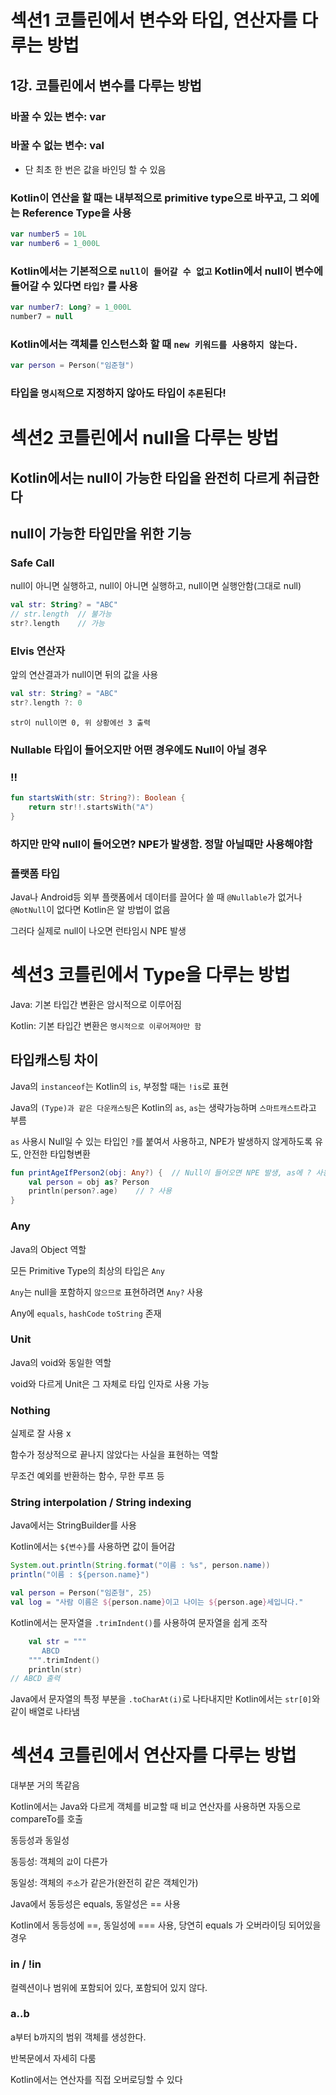 # 섹션1 코틀린에서 변수와 타입, 연산자를 다루는 방법

## 1강. 코틀린에서 변수를 다루는 방법

### 바꿀 수 있는 변수: var
### 바꿀 수 없는 변수: val
- 단 최초 한 번은 값을 바인딩 할 수 있음

### Kotlin이 연산을 할 때는 내부적으로 primitive type으로 바꾸고, 그 외에는 Reference Type을 사용
```kotlin
var number5 = 10L
var number6 = 1_000L
```

### Kotlin에서는 기본적으로 `null이 들어갈 수 없고` Kotlin에서 null이 변수에 들어갈 수 있다면 `타입?` 를 사용
```kotlin
var number7: Long? = 1_000L
number7 = null
```

### Kotlin에서는 객체를 인스턴스화 할 때 `new 키워드를 사용하지 않는다.`
```kotlin
var person = Person("임준형")
```

### 타입을 `명시적`으로 지정하지 않아도 타입이 `추론`된다!

# 섹션2 코틀린에서 null을 다루는 방법

## Kotlin에서는 null이 가능한 타입을 완전히 다르게 취급한다

## null이 가능한 타입만을 위한 기능

### Safe Call

null이 아니면 실행하고, null이 아니면 실행하고, null이면 실행안함(그대로 null)

```kotlin
val str: String? = "ABC"
// str.length  // 불가능
str?.length    // 가능 
```

### Elvis 연산자

앞의 연산결과가 null이면 뒤의 값을 사용

```kotlin
val str: String? = "ABC"
str?.length ?: 0
```

~~~
str이 null이면 0, 위 상황에선 3 출력
~~~

### Nullable 타입이 들어오지만 어떤 경우에도 Null이 아닐 경우
### !!

```kotlin
fun startsWith(str: String?): Boolean {
    return str!!.startsWith("A")
}
```

### 하지만 만약 null이 들어오면? NPE가 발생함. 정말 아닐때만 사용해야함

### 플랫폼 타입

Java나 Android등 외부 플랫폼에서 데이터를 끌어다 쓸 때 `@Nullable`가 없거나 `@NotNull`이 없다면 Kotlin은 알 방법이 없음

그러다 실제로 null이 나오면 런타임시 NPE 발생

# 섹션3 코틀린에서 Type을 다루는 방법

Java: 기본 타입간 변환은 암시적으로 이루어짐

Kotlin: 기본 타입간 변환은 `명시적으로 이루어져야만 함`

## 타입캐스팅 차이

Java의 `instanceof`는 Kotlin의 `is`, 부정할 때는 `!is`로 표현

Java의 `(Type)과 같은 다운캐스팅`은 Kotlin의 `as`, `as`는 생략가능하며 `스마트캐스트`라고 부름 

`as` 사용시 Null일 수 있는 타입인 `?`를 붙여서 사용하고, NPE가 발생하지 않게하도록 유도, 안전한 타입형변환

```kotlin
fun printAgeIfPerson2(obj: Any?) {  // Null이 들어오면 NPE 발생, as에 ? 사용
    val person = obj as? Person
    println(person?.age)    // ? 사용
}
```


### Any

Java의 Object 역할

모든 Primitive Type의 최상의 타입은 `Any`

`Any`는 null을 포함하지 `않으므로` 표현하려면 `Any?` 사용

Any에 `equals`, `hashCode` `toString` 존재

### Unit

Java의 void와 동일한 역할

void와 다르게 Unit은 그 자체로 타입 인자로 사용 가능

### Nothing

실제로 잘 사용 x

함수가 정상적으로 끝나지 않았다는 사실을 표현하는 역할

무조건 예외를 반환하는 함수, 무한 루프 등

### String interpolation / String indexing

Java에서는 StringBuilder를 사용

Kotlin에서는 `${변수}`를 사용하면 값이 들어감

```java
System.out.println(String.format("이름 : %s", person.name))
println("이름 : ${person.name}")
```

```kotlin
val person = Person("임준형", 25)
val log = "사람 이름은 ${person.name}이고 나이는 ${person.age}세입니다." 
```

Kotlin에서는 문자열을 `.trimIndent()`를 사용하여 문자열을 쉽게 조작

```kotlin
    val str = """
       ABCD
    """.trimIndent()
    println(str)
// ABCD 출력
```

Java에서 문자열의 특정 부분을 `.toCharAt(i)`로 나타내지만 Kotlin에서는 `str[0]`와 같이 배열로 나타냄

# 섹션4 코틀린에서 연산자를 다루는 방법

대부분 거의 똑같음

Kotlin에서는 Java와 다르게 객체를 비교할 때 비교 연산자를 사용하면 자동으로 compareTo를 호출

동등성과 동일성

동등성: 객체의 `값`이 다른가

동일성: 객체의 `주소`가 같은가(완전히 같은 객체인가)

Java에서 동등성은 equals, 동알성은 == 사용

Kotlin에서 동등성에 ==, 동일성에 === 사용, 당연히 equals 가 오버라이딩 되어있을 경우

### in / !in

컬렉션이나 범위에 포함되어 있다, 포함되어 있지 않다.

### a..b

a부터 b까지의 범위 객체를 생성한다.

반복문에서 자세히 다룸

Kotlin에서는 연산자를 직접 오버로딩할 수 있다